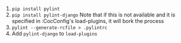 1) `pip install pylint`
2) `pip install pylint-django` Note that if this is not available and it is specified in :CocConfig's load-plugins, it will bork the process
3) `pylint --generate-rcfile > .pylintrc`
4) Add `pylint-django` to `load-plugins`
